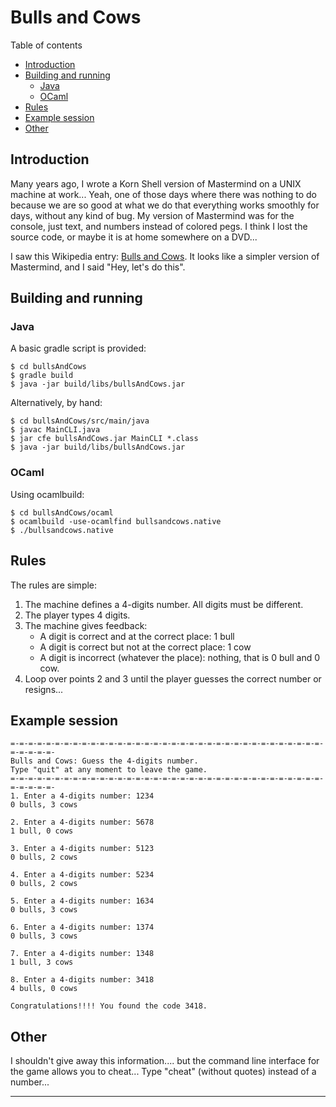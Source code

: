 Bulls and Cows
==============

Table of contents
 - [Introduction](#introduction)
 - [Building and running](#building-and-running)
     - [Java](#java)
     - [OCaml](#ocaml)
 - [Rules](#rules)
 - [Example session](#example-session)
 - [Other](#other)


## Introduction

Many years ago, I wrote a Korn Shell version of Mastermind on a UNIX machine at work... Yeah, one of those days where there was nothing to do because we are so good at what we do that everything works smoothly for days, without any kind of bug. My version of Mastermind was for the console, just text, and numbers instead of colored pegs. I think I lost the source code, or maybe it is at home somewhere on a DVD...

I saw this Wikipedia entry: [Bulls and Cows](https://en.wikipedia.org/wiki/Bulls_and_Cows). It looks like a simpler version of Mastermind, and I said "Hey, let's do this".


## Building and running

### Java
A basic gradle script is provided:
```
$ cd bullsAndCows
$ gradle build
$ java -jar build/libs/bullsAndCows.jar
```

Alternatively, by hand:
```
$ cd bullsAndCows/src/main/java
$ javac MainCLI.java
$ jar cfe bullsAndCows.jar MainCLI *.class
$ java -jar build/libs/bullsAndCows.jar
```

### OCaml
Using ocamlbuild:
```
$ cd bullsAndCows/ocaml
$ ocamlbuild -use-ocamlfind bullsandcows.native
$ ./bullsandcows.native
```


## Rules

The rules are simple:

 1. The machine defines a 4-digits number. All digits must be different.
 2. The player types 4 digits.
 3. The machine gives feedback:
    - A digit is correct and at the correct place: 1 bull
    - A digit is correct but not at the correct place: 1 cow
    - A digit is incorrect (whatever the place): nothing, that is 0 bull and 0 cow.
 4. Loop over points 2 and 3 until the player guesses the correct number or resigns...


## Example session

```
=-=-=-=-=-=-=-=-=-=-=-=-=-=-=-=-=-=-=-=-=-=-=-=-=-=-=-=-=-=-=-=-=-=-=-=-=-=-=-=-
Bulls and Cows: Guess the 4-digits number.
Type "quit" at any moment to leave the game.
=-=-=-=-=-=-=-=-=-=-=-=-=-=-=-=-=-=-=-=-=-=-=-=-=-=-=-=-=-=-=-=-=-=-=-=-=-=-=-=-
1. Enter a 4-digits number: 1234
0 bulls, 3 cows

2. Enter a 4-digits number: 5678
1 bull, 0 cows

3. Enter a 4-digits number: 5123
0 bulls, 2 cows

4. Enter a 4-digits number: 5234
0 bulls, 2 cows

5. Enter a 4-digits number: 1634
0 bulls, 3 cows

6. Enter a 4-digits number: 1374
0 bulls, 3 cows

7. Enter a 4-digits number: 1348
1 bull, 3 cows

8. Enter a 4-digits number: 3418
4 bulls, 0 cows

Congratulations!!!! You found the code 3418.
```


## Other

I shouldn't give away this information.... but the command line interface for the game allows you to cheat... Type "cheat" (without quotes) instead of a number...

---

